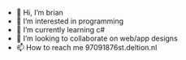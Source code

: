- 👋 Hi, I’m brian
- 👀 I’m interested in programming
- 🌱 I’m currently learning c#
- 💞️ I’m looking to collaborate on web/app designs
- 📫 How to reach me 97091876st.deltion.nl

<!---
brianp16/brianp16 is a ✨ special ✨ repository because its `README.md` (this file) appears on your GitHub profile.
You can click the Preview link to take a look at your changes.
--->
